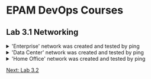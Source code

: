 <h1>EPAM DevOps Courses</h1>
<h2>Lab 3.1 Networking</h2>

<details><summary>'Enterprise' network was created and tested by ping</summary><br>
<img src=t3.1_ping_enterprise.png></details>

<details><summary>'Data Center' network was created and tested by ping</summary><br>
<img src=t3.1_ping_datacenter.png></details>

<details><summary>'Home Office' network was created and tested by ping</summary><br>
<img src=t3.1_ping_home.png></details>

<a href=../task3.2/readme.md>Next: Lab 3.2</a>
